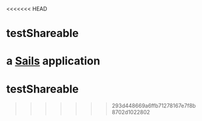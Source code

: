<<<<<<< HEAD
# testShareable

a [Sails](http://sailsjs.org) application
=======
# testShareable
>>>>>>> 293d448669a6ffb71278167e7f8b8702d1022802
